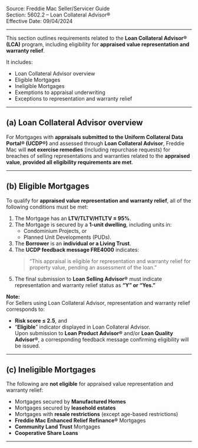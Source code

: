 Source: Freddie Mac Seller/Servicer Guide  
Section: 5602.2 – Loan Collateral Advisor®  
Effective Date: 09/04/2024  

---

This section outlines requirements related to the **Loan Collateral Advisor® (LCA)** program, including eligibility for **appraised value representation and warranty relief**.

It includes:
- Loan Collateral Advisor overview  
- Eligible Mortgages  
- Ineligible Mortgages  
- Exemptions to appraisal underwriting  
- Exceptions to representation and warranty relief  

---

## (a) Loan Collateral Advisor overview

For Mortgages with **appraisals submitted to the Uniform Collateral Data Portal® (UCDP®)** and assessed through **Loan Collateral Advisor**, Freddie Mac will **not exercise remedies** (including repurchase requests) for breaches of selling representations and warranties related to the **appraised value**, **provided all eligibility requirements are met**.

---

## (b) Eligible Mortgages

To qualify for **appraised value representation and warranty relief**, all of the following conditions must be met:

1. The Mortgage has an **LTV/TLTV/HTLTV ≤ 95%**.  
2. The Mortgage is secured by a **1-unit dwelling**, including units in:
   - Condominium Projects, or  
   - Planned Unit Developments (PUDs).  
3. The **Borrower** is an **individual or a Living Trust**.  
4. The **UCDP feedback message FRE4000** indicates:  
   > “This appraisal is eligible for representation and warranty relief for property value, pending an assessment of the loan.”  
5. The final submission to **Loan Selling Advisor®** must indicate representation and warranty relief status as **“Y” or “Yes.”**

**Note:**  
For Sellers using Loan Collateral Advisor, representation and warranty relief corresponds to:
- **Risk score ≤ 2.5**, and  
- “**Eligible**” indicator displayed in Loan Collateral Advisor.  
Upon submission to **Loan Product Advisor®** and/or **Loan Quality Advisor®**, a corresponding feedback message confirming eligibility will be issued.

---

## (c) Ineligible Mortgages

The following are **not eligible** for appraised value representation and warranty relief:

- Mortgages secured by **Manufactured Homes**  
- Mortgages secured by **leasehold estates**  
- Mortgages with **resale restrictions** (except age-based restrictions)  
- **Freddie Mac Enhanced Relief Refinance®** Mortgages  
- **Community Land Trust** Mortgages  
- **Cooperative Share Loans**

---

##
